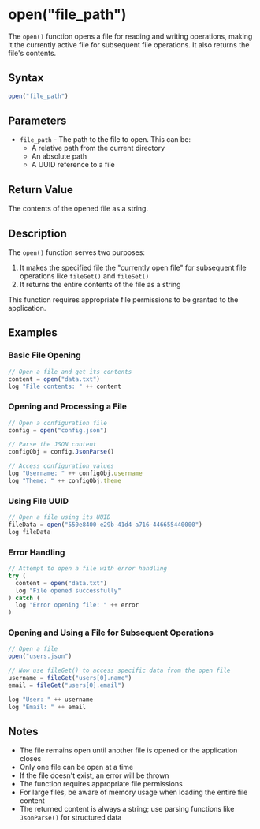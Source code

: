 # open("file_path")

The `open()` function opens a file for reading and writing operations, making it the currently active file for subsequent file operations. It also returns the file's contents.

## Syntax

```javascript
open("file_path")
```

## Parameters

- `file_path` - The path to the file to open. This can be:
  - A relative path from the current directory
  - An absolute path
  - A UUID reference to a file

## Return Value

The contents of the opened file as a string.

## Description

The `open()` function serves two purposes:

1. It makes the specified file the "currently open file" for subsequent file operations like `fileGet()` and `fileSet()`
2. It returns the entire contents of the file as a string

This function requires appropriate file permissions to be granted to the application.

## Examples

### Basic File Opening

```javascript
// Open a file and get its contents
content = open("data.txt")
log "File contents: " ++ content
```

### Opening and Processing a File

```javascript
// Open a configuration file
config = open("config.json")

// Parse the JSON content
configObj = config.JsonParse()

// Access configuration values
log "Username: " ++ configObj.username
log "Theme: " ++ configObj.theme
```

### Using File UUID

```javascript
// Open a file using its UUID
fileData = open("550e8400-e29b-41d4-a716-446655440000")
log fileData
```

### Error Handling

```javascript
// Attempt to open a file with error handling
try (
  content = open("data.txt")
  log "File opened successfully"
) catch (
  log "Error opening file: " ++ error
)
```

### Opening and Using a File for Subsequent Operations

```javascript
// Open a file
open("users.json")

// Now use fileGet() to access specific data from the open file
username = fileGet("users[0].name")
email = fileGet("users[0].email")

log "User: " ++ username
log "Email: " ++ email
```

## Notes

- The file remains open until another file is opened or the application closes
- Only one file can be open at a time
- If the file doesn't exist, an error will be thrown
- The function requires appropriate file permissions
- For large files, be aware of memory usage when loading the entire file content
- The returned content is always a string; use parsing functions like `JsonParse()` for structured data 